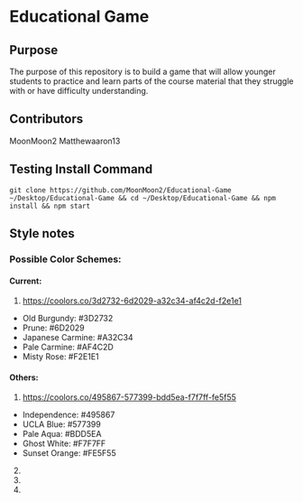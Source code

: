 # Educational Game

## Purpose
The purpose of this repository is to build a game that will allow younger
students to practice and learn parts of the course material that they struggle
with or have difficulty understanding.

## Contributors
MoonMoon2
Matthewaaron13

## Testing Install Command
```
git clone https://github.com/MoonMoon2/Educational-Game ~/Desktop/Educational-Game && cd ~/Desktop/Educational-Game && npm install && npm start
```



## Style notes
### Possible Color Schemes:
#### Current:
1. https://coolors.co/3d2732-6d2029-a32c34-af4c2d-f2e1e1
* Old Burgundy: #3D2732
* Prune: #6D2029
* Japanese Carmine: #A32C34
* Pale Carmine: #AF4C2D
* Misty Rose: #F2E1E1
#### Others:
1. https://coolors.co/495867-577399-bdd5ea-f7f7ff-fe5f55
* Independence: #495867
* UCLA Blue: #577399
* Pale Aqua: #BDD5EA
* Ghost White: #F7F7FF
* Sunset Orange: #FE5F55

2.
3.
4.
